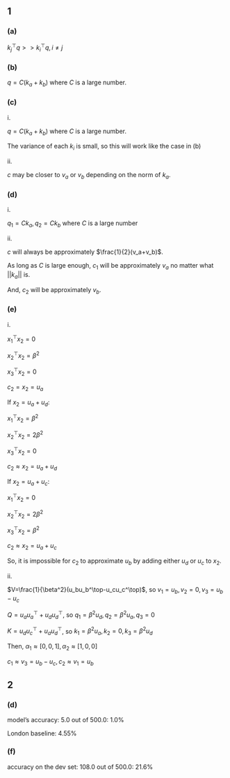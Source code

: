 ## 1

### (a)

$k_j^\top q >> k_i^\top q, i\neq j$

### (b)

$q = C(k_a+k_b)$ where $C$ is a large number.

### (c)

i.

$q = C(k_a+k_b)$ where $C$ is a large number.

The variance of each $k_i$ is small, so this will work like the case in (b)

ii.

$c$ may be closer to $v_a$ or $v_b$ depending on the norm of $k_a$.

### (d)

i.

$q_1 = Ck_a, q_2=Ck_b$ where $C$ is a large number

ii.

$c$ will always be approximately $\frac{1}{2}(v_a+v_b)$.

As long as $C$ is large enough, $c_1$ will be approximately $v_a$ no matter what $||k_a||$ is.

And, $c_2$ will be approximately $v_b$.

### (e)

i.

$x_1^\top x_2=0$

$x_2^\top x_2=\beta^2$

$x_3^\top x_2=0$

$c_2=x_2=u_a$

If $x_2=u_a+u_d$:

$x_1^\top x_2=\beta^2$

$x_2^\top x_2=2\beta^2$

$x_3^\top x_2=0$

$c_2\approx x_2=u_a+u_d$

If $x_2=u_a+u_c$:

$x_1^\top x_2=0$

$x_2^\top x_2=2\beta^2$

$x_3^\top x_2=\beta^2$

$c_2\approx x_2=u_a+u_c$

So, it is impossible for $c_2$ to approximate $u_b$ by adding either $u_d$ or $u_c$ to $x_2$.

ii.

$V=\frac{1}{\beta^2}(u_bu_b^\top-u_cu_c^\top)$, so $v_1=u_b,v_2=0,v_3=u_b-u_c$

$Q=u_au_a^\top+u_du_d^\top$, so $q_1=\beta^2u_d,q_2=\beta^2u_a,q_3=0$

$K=u_du_c^\top+u_au_d^\top$, so $k_1=\beta^2u_a,k_2=0,k_3=\beta^2u_d$

Then, $\alpha_1\approx[0,0,1],\alpha_2\approx[1,0,0]$

$c_1\approx v_3=u_b-u_c,c_2\approx v_1=u_b$

## 2

### (d)

model’s accuracy: 5.0 out of 500.0: 1.0%

London baseline: 4.55%

### (f)

accuracy on the dev set: 108.0 out of 500.0: 21.6%

